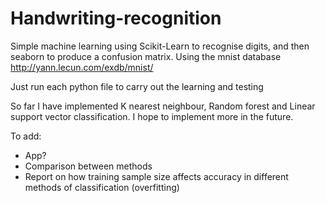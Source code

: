 # Handwriting-recognition
Simple machine learning using Scikit-Learn to recognise digits, and then seaborn to produce a confusion matrix. Using the mnist database http://yann.lecun.com/exdb/mnist/

Just run each python file to carry out the learning and testing

So far I have implemented K nearest neighbour, Random forest and Linear support vector classification. I hope to implement more in the future.


To add:  
* App?
* Comparison between methods
* Report on how training sample size affects accuracy in different methods of classification (overfitting)
